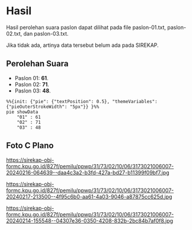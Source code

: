 # Hasil

Hasil perolehan suara paslon dapat dilihat pada file paslon-01.txt, paslon-02.txt, dan paslon-03.txt.

Jika tidak ada, artinya data tersebut belum ada pada SIREKAP.

## Perolehan Suara

 * Paslon 01: **61**.
 * Paslon 02: **71**.
 * Paslon 03: **48**.

```mermaid
%%{init: {"pie": {"textPosition": 0.5}, "themeVariables": {"pieOuterStrokeWidth": "5px"}} }%%
pie showData
    "01" : 61
    "02" : 71
    "03" : 48
```
## Foto C Plano

https://sirekap-obj-formc.kpu.go.id/827f/pemilu/ppwp/31/73/02/10/06/3173021006007-20240216-064639--daa4c3a2-b3fd-427a-bd27-b11399f09bf7.jpg

https://sirekap-obj-formc.kpu.go.id/827f/pemilu/ppwp/31/73/02/10/06/3173021006007-20240217-213500--4f95c6b0-aa61-4a03-9046-a87875cc625d.jpg

https://sirekap-obj-formc.kpu.go.id/827f/pemilu/ppwp/31/73/02/10/06/3173021006007-20240214-155548--04307e36-0350-4208-832b-2bc84b7af0f8.jpg

